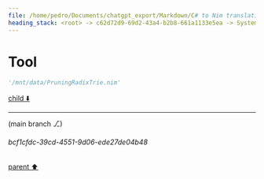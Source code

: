 ```yaml
---
file: /home/pedro/Documents/chatgpt_export/Markdown/C# to Nim translation.md
heading_stack: <root> -> c62d72d9-69d2-43a4-b2b8-661a1133e5ea -> System -> 5a0b0a56-d40a-4cbd-b9cd-723b26f630d1 -> System -> aaa29c1a-79ad-4c94-b557-f135da09a3d7 -> User -> d005864f-c7a0-487f-9627-1ff49abcab93 -> Assistant -> aaa2f9df-dd43-4caf-a6bc-ca77cac9e1c5 -> User -> a12fb9a7-62bb-46e0-a9a8-7fc51c7009da -> Assistant -> 69aab37f-d4ee-41f7-a789-7eca71c005cf -> Tool
---
```

# Tool

```python
'/mnt/data/PruningRadixTrie.nim'
```

[child ⬇️](#bcf1cfdc-39cd-4551-9d06-ede27de04b48)

---

(main branch ⎇)
###### bcf1cfdc-39cd-4551-9d06-ede27de04b48
[parent ⬆️](#69aab37f-d4ee-41f7-a789-7eca71c005cf)
